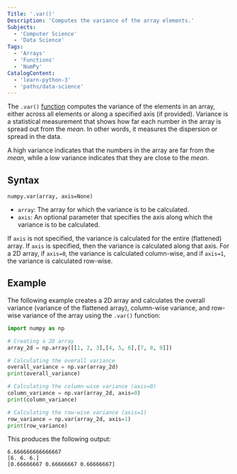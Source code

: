 ```yaml
---
Title: '.var()'
Description: 'Computes the variance of the array elements.'
Subjects:
  - 'Computer Science'
  - 'Data Science'
Tags:
  - 'Arrays'
  - 'Functions'
  - 'NumPy'
CatalogContent:
  - 'learn-python-3'
  - 'paths/data-science'
---
```


The `.var()` [function](https://www.codecademy.com/resources/docs/numpy/built-in-functions) computes the variance of the elements in an array, either across all elements or along a specified axis (if provided). Variance is a statistical measurement that shows how far each number in the array is spread out from the _mean_. In other words, it measures the dispersion or spread in the data.

A high variance indicates that the numbers in the array are far from the _mean_, while a low variance indicates that they are close to the _mean_.

## Syntax

```pseudo
numpy.var(array, axis=None)
```

- `array`: The array for which the variance is to be calculated.
- `axis`: An optional parameter that specifies the axis along which the variance is to be calculated.

If `axis` is not specified, the variance is calculated for the entire (flattened) array. If `axis` is specified, then the variance is calculated along that axis. For a 2D array, if `axis=0`, the variance is calculated column-wise, and if `axis=1`, the variance is calculated row-wise.

## Example

The following example creates a 2D array and calculates the overall variance (variance of the flattened array), column-wise variance, and row-wise variance of the array using the `.var()` function:

```py
import numpy as np

# Creating a 2D array
array_2d = np.array([[1, 2, 3],[4, 5, 6],[7, 8, 9]])

# Calculating the overall variance
overall_variance = np.var(array_2d)
print(overall_variance)

# Calculating the column-wise variance (axis=0)
column_variance = np.var(array_2d, axis=0)
print(column_variance)

# Calculating the row-wise variance (axis=1)
row_variance = np.var(array_2d, axis=1)
print(row_variance)
```

This produces the following output:

```shell
6.666666666666667
[6. 6. 6.]
[0.66666667 0.66666667 0.66666667]
```
